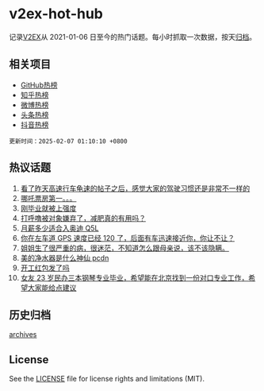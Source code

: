 # v2ex-hot-hub

 记录[V2EX](https://www.v2ex.com/)从 2021-01-06 日至今的热门话题。每小时抓取一次数据，按天[归档](archives)。
 
 ## 相关项目

- [GitHub热榜](https://github.com/lonnyzhang423/github-hot-hub)
- [知乎热榜](https://github.com/lonnyzhang423/zhihu-hot-hub)
- [微博热榜](https://github.com/lonnyzhang423/weibo-hot-hub)
- [头条热榜](https://github.com/lonnyzhang423/toutiao-hot-hub)
- [抖音热榜](https://github.com/lonnyzhang423/douyin-hot-hub)


 `更新时间：2025-02-07 01:10:10 +0800`

## 热议话题

1. [看了昨天高速行车龟速的帖子之后，感觉大家的驾驶习惯还是非常不一样的](https://www.v2ex.com/t/1109246)
1. [哪吒票房第一。。。](https://www.v2ex.com/t/1109313)
1. [刚毕业就被上强度](https://www.v2ex.com/t/1109255)
1. [打呼噜被对象嫌弃了，减肥真的有用吗？](https://www.v2ex.com/t/1109224)
1. [月薪多少适合入奥迪 Q5L](https://www.v2ex.com/t/1109304)
1. [你在左车道 GPS 速度已经 120 了，后面有车迅速接近你，你让不让？](https://www.v2ex.com/t/1109372)
1. [姐姐生了很严重的病，很迷茫，不知道怎么跟母亲说，该不该隐瞒。](https://www.v2ex.com/t/1109314)
1. [美的净水器是什么神仙 pcdn](https://www.v2ex.com/t/1109239)
1. [开工红包发了吗](https://www.v2ex.com/t/1109232)
1. [女友 23 岁民办三本钢琴专业毕业，希望能在北京找到一份对口专业工作，希望大家能给点建议](https://www.v2ex.com/t/1109274)

## 历史归档

[archives](archives)

## License

See the [LICENSE](LICENSE) file for license rights and limitations (MIT).

